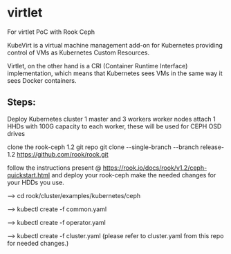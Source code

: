 # virtlet
For virtlet PoC with Rook Ceph

KubeVirt is a virtual machine management add-on for Kubernetes providing control of VMs as Kubernetes Custom Resources. 

Virtlet, on the other hand is a CRI (Container Runtime Interface) implementation, which means that Kubernetes sees VMs in the same way it sees Docker containers.

Steps:
------
Deploy Kubernetes cluster
1 master and 3 workers
worker nodes attach 1 HHDs with 100G capacity to each worker, these will be used for CEPH OSD drives 

clone the rook-ceph 1.2 git repo
    git clone --single-branch --branch release-1.2 https://github.com/rook/rook.git

follow the instructions present @ https://rook.io/docs/rook/v1.2/ceph-quickstart.html and deploy your rook-ceph 
make the needed changes for your HDDs you use.

--> cd rook/cluster/examples/kubernetes/ceph

--> kubectl create -f common.yaml

--> kubectl create -f operator.yaml

--> kubectl create -f cluster.yaml (please refer to cluster.yaml from this repo for needed changes.)
